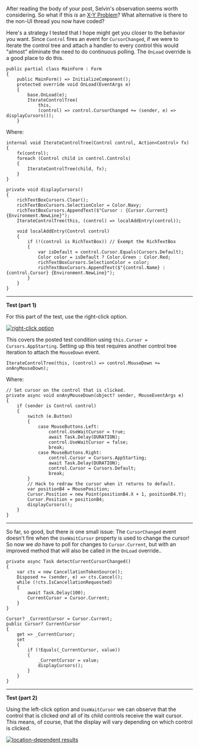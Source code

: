 After reading the body of your post, Selvin's observation seems worth considering. So what if this _is_ an [X-Y Problem](https://meta.stackexchange.com/a/66378)? What alternative is there to the non-UI thread you now have coded? 

Here's a strategy I tested that I hope might get you closer to the behavior you want. Since `Control` fires an event for `CursorChanged`, if we were to iterate the control tree and attach a handler to every control this would "almost" eliminate the need to do continuous polling. The `OnLoad` override is a good place to do this.

    public partial class MainForm : Form
    {
        public MainForm() => InitializeComponent();
        protected override void OnLoad(EventArgs e)
        {
            base.OnLoad(e);
            IterateControlTree(
                this,
                (control) => control.CursorChanged += (sender, e) => displayCursors());
        }

Where: 

    internal void IterateControlTree(Control control, Action<Control> fx)
    {
        fx(control);
        foreach (Control child in control.Controls)
        {
            IterateControlTree(child, fx);
        }
    }

    private void displayCursors()
    {
        richTextBoxCursors.Clear();
        richTextBoxCursors.SelectionColor = Color.Navy;
        richTextBoxCursors.AppendText($"Cursor : {Cursor.Current} {Environment.NewLine}");
        IterateControlTree(this, (control) => localAddEntry(control));

        void localAddEntry(Control control)
        {
            if (!(control is RichTextBox)) // Exempt the RichTextBox
            {
                var isDefault = control.Cursor.Equals(Cursors.Default);
                Color color = isDefault ? Color.Green : Color.Red;
                richTextBoxCursors.SelectionColor = color;
                richTextBoxCursors.AppendText($"{control.Name} : {control.Cursor} {Environment.NewLine}");
            }
        }
    }

***
**Test (part 1)** 

For this part of the test, use the right-click option.

[![right-click option][1]][1]

This covers the posted test condition using `this.Cursor = Cursors.AppStarting`. Setting up this test requires another control tree iteration to attach the `MouseDown` event. 

    IterateControlTree(this, (control) => control.MouseDown += onAnyMouseDown);

Where:
 
    // Set cursor on the control that is clicked.
    private async void onAnyMouseDown(object? sender, MouseEventArgs e)
    {
        if (sender is Control control)
        {
            switch (e.Button)
            {
                case MouseButtons.Left:
                    control.UseWaitCursor = true;
                    await Task.Delay(DURATION);
                    control.UseWaitCursor = false;
                    break;
                case MouseButtons.Right:
                    control.Cursor = Cursors.AppStarting;
                    await Task.Delay(DURATION);
                    control.Cursor = Cursors.Default;
                    break;
            }
            // Hack to redraw the cursor when it returns to default.
            var positionB4 = MousePosition;
            Cursor.Position = new Point(positionB4.X + 1, positionB4.Y);
            Cursor.Position = positionB4;
            displayCursors();
        }
    }

***
So far, so good, but there _is_ one small issue: The `CursorChanged` event doesn't fire when the `UseWaitCursor` property is used to change the cursor! So now we _do_ have to poll for changes to `Cursor.Current`, but with an improved method that will also be called in the `OnLoad` override..

    private async Task detectCurrentCursorChanged()
    {
        var cts = new CancellationTokenSource();
        Disposed += (sender, e) => cts.Cancel();
        while (!cts.IsCancellationRequested)
        {
            await Task.Delay(100);
            CurrentCursor = Cursor.Current;
        }
    }

    Cursor? _CurrentCursor = Cursor.Current;
    public Cursor? CurrentCursor
    {
        get => _CurrentCursor;
        set
        {
            if (!Equals(_CurrentCursor, value))
            {
                _CurrentCursor = value;
                displayCursors();
            }
        }
    }


***
**Test (part 2)** 

Using the left-click option and `UseWaitCursor` we can observe that the control that is clicked _and_ all of its child controls receive the wait cursor. This means, of course, that the display will vary depending on which control is clicked.

[![location-dependent results][2]][2]


  [1]: https://i.stack.imgur.com/hVQvm.png
  [2]: https://i.stack.imgur.com/DPp7w.png